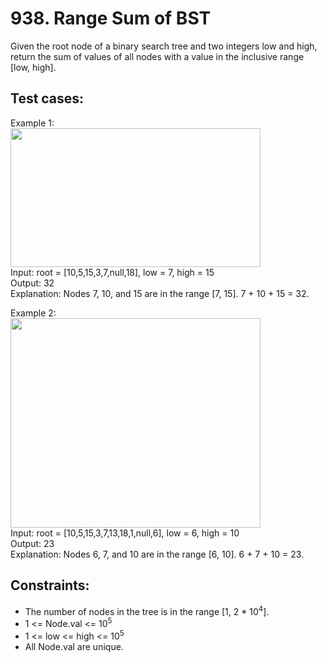 # 938. Range Sum of BST

Given the root node of a binary search tree and two integers low and high, return the sum of values of all nodes with a value in the inclusive range [low, high].

## Test cases:

Example 1: \
<img alt="" src="https://assets.leetcode.com/uploads/2020/11/05/bst1.jpg" style="width: 400px; height: 222px;"> \
Input: root = [10,5,15,3,7,null,18], low = 7, high = 15 \
Output: 32 \
Explanation: Nodes 7, 10, and 15 are in the range [7, 15]. 7 + 10 + 15 = 32.

Example 2: \
<img alt="" src="https://assets.leetcode.com/uploads/2020/11/05/bst2.jpg" style="width: 400px; height: 335px;"> \
Input: root = [10,5,15,3,7,13,18,1,null,6], low = 6, high = 10 \
Output: 23 \
Explanation: Nodes 6, 7, and 10 are in the range [6, 10]. 6 + 7 + 10 = 23.

## Constraints:

- The number of nodes in the tree is in the range [1, 2 * 10<sup>4</sup>].
- 1 <= Node.val <= 10<sup>5</sup>
- 1 <= low <= high <= 10<sup>5</sup>
- All Node.val are unique.
